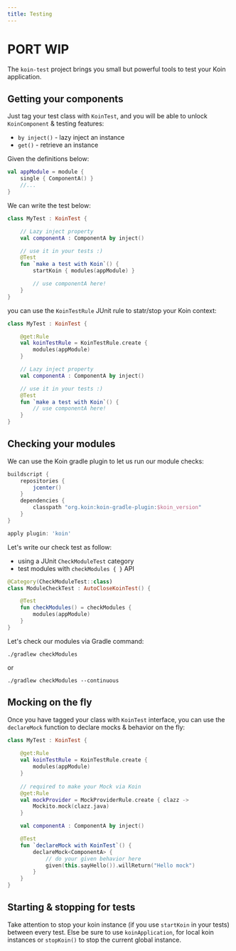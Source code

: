 ```yaml
---
title: Testing
---
```


# PORT WIP

The `koin-test` project brings you small but powerful tools to test your Koin application.

## Getting your components

Just tag your test class with `KoinTest`, and you will be able to unlock `KoinComponent` & testing features:

* `by inject()` - lazy inject an instance
* `get()` - retrieve an instance

Given the definitions below:

```kotlin
val appModule = module {
    single { ComponentA() }
    //...
}
```

We can write the test below:

```kotlin
class MyTest : KoinTest {

    // Lazy inject property
    val componentA : ComponentA by inject()

    // use it in your tests :)
    @Test
    fun `make a test with Koin`() {
        startKoin { modules(appModule) }

        // use componentA here!
    }
}
```

you can use the `KoinTestRule` JUnit rule to statr/stop  your Koin context:

```kotlin
class MyTest : KoinTest {

    @get:Rule
    val koinTestRule = KoinTestRule.create {
        modules(appModule)
    }

    // Lazy inject property
    val componentA : ComponentA by inject()

    // use it in your tests :)
    @Test
    fun `make a test with Koin`() {
        // use componentA here!
    }
}
```

## Checking your modules

We can use the Koin gradle plugin to let us run our module checks:

```gradle
buildscript {
    repositories {
        jcenter()
    }
    dependencies {
        classpath "org.koin:koin-gradle-plugin:$koin_version"
    }
}

apply plugin: 'koin'
```

Let's write our check test as follow:
- using a JUnit `CheckModuleTest` category
- test modules with `checkModules { }` API

```kotlin
@Category(CheckModuleTest::class)
class ModuleCheckTest : AutoCloseKoinTest() {

    @Test
    fun checkModules() = checkModules {
        modules(appModule)
    }
}
```

Let's check our modules via Gradle command:

```
./gradlew checkModules
```

or 

```
./gradlew checkModules --continuous
```

## Mocking on the fly

Once you have tagged your class with `KoinTest` interface, you can use the `declareMock` function to declare mocks & behavior on the fly:

```kotlin
class MyTest : KoinTest {
    
    @get:Rule
    val koinTestRule = KoinTestRule.create {
        modules(appModule)
    }
    
    // required to make your Mock via Koin
    @get:Rule
    val mockProvider = MockProviderRule.create { clazz ->
        Mockito.mock(clazz.java)
    }

    val componentA : ComponentA by inject()

    @Test
    fun `declareMock with KoinTest`() {
        declareMock<ComponentA> {
            // do your given behavior here
            given(this.sayHello()).willReturn("Hello mock")
        }
    }
}
```

## Starting & stopping for tests

Take attention to stop your koin instance (if you use `startKoin` in your tests) between every test. Else be sure to use `koinApplication`, for local koin instances or `stopKoin()` to stop the current global instance.

